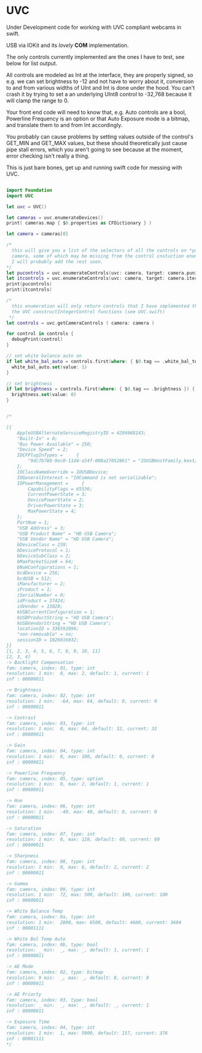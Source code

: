 # UVC

Under Development code for working with UVC compliant webcams in swift.

USB via IOKit and its *lovely* **COM** implementation. 

The only controls currently implemented are the ones I have to test, see below for list output.

All controls are modeled as Int at the interface, they are properly signed, so
e.g. we can set brightness to -12 and not have to worry about it, conversion to and from
various widths of UInt and Int is done under the hood. You can't crash it by trying to set
a an underlying UInt8 control to -32,768 because it will clamp the range to 0.

Your front end code will need to know that, e.g. Auto controls are a bool, Powerline Frequency is an option or 
that Auto Exposure mode is a bitmap, and translate them to and from Int accordingly.

You probably can cause problems by setting values outside of the control's GET_MIN and GET_MAX
values, but these should theoretically just cause pipe stall errors, which you aren't going to see
because at the moment, error checking isn't really a thing.

This is just bare bones, get up and running swift code for messing with UVC.

 
```swift

import Foundation
import UVC

let uvc = UVC()

let cameras = uvc.enumerateDevices()
print( cameras.map { $0.properties as CFDictionary } )

let camera = cameras[0]

/*
  this will give you a list of the selectors of all the controls on *your* particular
  camera, some of which may be missing from the control cnstuction enumeration
  I will probably add the rest soon.
*/
let pucontrols = uvc.enumerateControls(uvc: camera, target: camera.punitID, range: 0x01...0x13 )
let itcontrols = uvc.enumerateControls(uvc: camera, target: camera.itermID, range: 0x01...0x14 )
print(pucontrols)
print(itcontrols)

/*
  this enumeration will only return controls that I have implemented the map for in
  the UVC constructIntegerControl functions (see UVC.swift)
 */
let controls = uvc.getCameraControls ( camera: camera )

for control in controls {
  debugPrint(control)
}

// set white balance auto on
if let white_bal_auto = controls.first(where: { $0.tag == .white_bal_temp_auto }) {
  white_bal_auto.set(value: 1)
}

// set brightness
if let brightness = controls.first(where: { $0.tag == .brightness }) {
  brightness.set(value: 0)
}


/*

[{
    AppleUSBAlternateServiceRegistryID = 4294968143;
    "Built-In" = 0;
    "Bus Power Available" = 250;
    "Device Speed" = 2;
    IOCFPlugInTypes =     {
        "9dc7b780-9ec0-11d4-a54f-000a27052861" = "IOUSBHostFamily.kext/Contents/PlugIns/IOUSBLib.bundle";
    };
    IOClassNameOverride = IOUSBDevice;
    IOGeneralInterest = "IOCommand is not serializable";
    IOPowerManagement =     {
        CapabilityFlags = 65536;
        CurrentPowerState = 3;
        DevicePowerState = 2;
        DriverPowerState = 3;
        MaxPowerState = 4;
    };
    PortNum = 1;
    "USB Address" = 3;
    "USB Product Name" = "HD USB Camera";
    "USB Vendor Name" = "HD USB Camera";
    bDeviceClass = 239;
    bDeviceProtocol = 1;
    bDeviceSubClass = 2;
    bMaxPacketSize0 = 64;
    bNumConfigurations = 1;
    bcdDevice = 256;
    bcdUSB = 512;
    iManufacturer = 2;
    iProduct = 1;
    iSerialNumber = 0;
    idProduct = 37424;
    idVendor = 13028;
    kUSBCurrentConfiguration = 1;
    kUSBProductString = "HD USB Camera";
    kUSBVendorString = "HD USB Camera";
    locationID = 336592896;
    "non-removable" = no;
    sessionID = 1826016032;
}]
[1, 2, 3, 4, 5, 6, 7, 8, 9, 10, 11]
[2, 3, 4]
-> Backlight Compensation 
fam: camera, index: 01, type: int 
resolution: 1 min:  0, max: 2, default: 1, current: 1 
inf : 00000011

-> Brightness 
fam: camera, index: 02, type: int 
resolution: 1 min:  -64, max: 64, default: 0, current: 0 
inf : 00000011

-> Contrast 
fam: camera, index: 03, type: int 
resolution: 1 min:  0, max: 64, default: 32, current: 32 
inf : 00000011

-> Gain 
fam: camera, index: 04, type: int 
resolution: 1 min:  0, max: 100, default: 0, current: 0 
inf : 00000011

-> Powerline Frequency 
fam: camera, index: 05, type: option 
resolution: 1 min:  0, max: 2, default: 1, current: 1 
inf : 00000011

-> Hue 
fam: camera, index: 06, type: int 
resolution: 1 min:  -40, max: 40, default: 0, current: 0 
inf : 00000011

-> Saturation 
fam: camera, index: 07, type: int 
resolution: 1 min:  0, max: 128, default: 60, current: 60 
inf : 00000011

-> Sharpness 
fam: camera, index: 08, type: int 
resolution: 1 min:  0, max: 6, default: 2, current: 2 
inf : 00000011

-> Gamma 
fam: camera, index: 09, type: int 
resolution: 1 min:  72, max: 500, default: 100, current: 100 
inf : 00000011

-> White Balance Temp 
fam: camera, index: 0a, type: int 
resolution: 1 min:  2800, max: 6500, default: 4600, current: 3604 
inf : 00001111

-> White Bal Temp Auto 
fam: camera, index: 0b, type: bool 
resolution: _ min:  _, max: _, default: 1, current: 1 
inf : 00000011

-> AE Mode 
fam: camera, index: 02, type: bitmap 
resolution: 9 min:  _, max: _, default: 8, current: 8 
inf : 00000011

-> AE Priorty 
fam: camera, index: 03, type: bool 
resolution: _ min:  _, max: _, default: _, current: 1 
inf : 00000011

-> Exposure Time 
fam: camera, index: 04, type: int 
resolution: 1 min:  1, max: 5000, default: 157, current: 376 
inf : 00001111
*/
```
